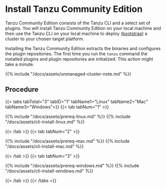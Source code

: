 # Install Tanzu Community Edition

Tanzu Community Edition consists of the Tanzu CLI and a select set of plugins. You will install Tanzu Community Edition on your local machine and then use the Tanzu CLI on your local machine to deploy ([bootstrap](../glossary/#bootstrap)) a cluster to your chosen target platform.

Installing the Tanzu Community Edition extracts the binaries and configures the plugin repositories. The first time you run the `tanzu` command the installed plugins and plugin repositories are initialized. This action might take a minute.

{{% include "/docs/assets/unmanaged-cluster-note.md" %}}

## Procedure

{{< tabs tabTotal="3" tabID="1" tabName1="Linux" tabName2="Mac" tabName3="Windows">}}
{{< tab tabNum="1" >}}

{{% include "/docs/assets/prereq-linux.md" %}}
{{% include "/docs/assets/cli-install-linux.md" %}}

{{< /tab >}}
{{< tab tabNum="2" >}}

{{% include "/docs/assets/prereq-mac.md" %}}
{{% include "/docs/assets/cli-install-mac.md" %}}

{{< /tab >}}
{{< tab tabNum="3" >}}

{{% include "/docs/assets/prereq-windows.md" %}}
{{% include "/docs/assets/cli-install-windows.md" %}}

{{< /tab >}}
{{< /tabs >}}
